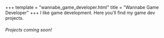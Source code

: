 +++
template = "wannabe_game_developer.html"
title = "Wannabe Game Developer"
+++
I like game development. Here you'll find my game dev projects. 

###### Projects coming soon!
